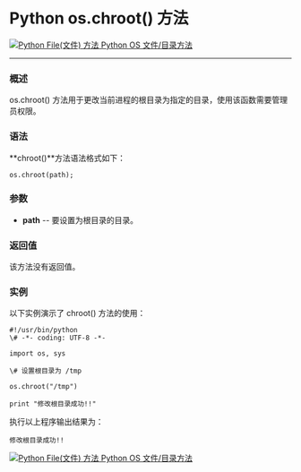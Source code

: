 Python os.chroot() 方法
=====================

 [![Python File(文件) 方法](../images/up.gif) Python OS 文件/目录方法](os-file-methods.html)

* * *

### 概述

os.chroot() 方法用于更改当前进程的根目录为指定的目录，使用该函数需要管理员权限。

### 语法

**chroot()**方法语法格式如下：
```
os.chroot(path);
```
### 参数

*   **path** \-\- 要设置为根目录的目录。
    

### 返回值

该方法没有返回值。

### 实例

以下实例演示了 chroot() 方法的使用：
```
#!/usr/bin/python
\# -*- coding: UTF-8 -*-

import os, sys

\# 设置根目录为 /tmp

os.chroot("/tmp")

print "修改根目录成功!!"
```
执行以上程序输出结果为：
```
修改根目录成功!!
```
 [![Python File(文件) 方法](../images/up.gif) Python OS 文件/目录方法](os-file-methods.html)